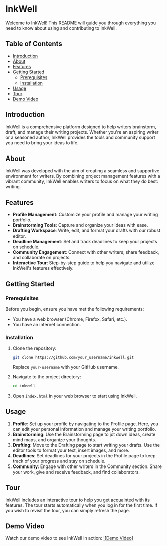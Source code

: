 # InkWell

Welcome to InkWell! This README will guide you through everything you need to know about using and contributing to InkWell.

## Table of Contents
- [Introduction](#introduction)
- [About](#about)
- [Features](#features)
- [Getting Started](#getting-started)
  - [Prerequisites](#prerequisites)
  - [Installation](#installation)
- [Usage](#usage)
- [Tour](#tour)
- [Demo Video](#demo-video)


## Introduction
InkWell is a comprehensive platform designed to help writers brainstorm, draft, and manage their writing projects. Whether you're an aspiring writer or a seasoned author, InkWell provides the tools and community support you need to bring your ideas to life.

## About
InkWell was developed with the aim of creating a seamless and supportive environment for writers. By combining project management features with a vibrant community, InkWell enables writers to focus on what they do best: writing.

## Features
- **Profile Management**: Customize your profile and manage your writing portfolio.
- **Brainstorming Tools**: Capture and organize your ideas with ease.
- **Drafting Workspace**: Write, edit, and format your drafts with our robust editor.
- **Deadline Management**: Set and track deadlines to keep your projects on schedule.
- **Community Engagement**: Connect with other writers, share feedback, and collaborate on projects.
- **Interactive Tour**: Step-by-step guide to help you navigate and utilize InkWell's features effectively.

## Getting Started

### Prerequisites
Before you begin, ensure you have met the following requirements:
- You have a web browser (Chrome, Firefox, Safari, etc.).
- You have an internet connection.

### Installation
1. Clone the repository:
    ```sh
    git clone https://github.com/your_username/inkwell.git
    ```
    Replace `your-username` with your GitHub username.
    
2. Navigate to the project directory:
    ```sh
    cd inkwell
    ```
3. Open `index.html` in your web browser to start using InkWell.

## Usage
1. **Profile**: Set up your profile by navigating to the Profile page. Here, you can edit your personal information and manage your writing portfolio.
2. **Brainstorming**: Use the Brainstorming page to jot down ideas, create mind maps, and organize your thoughts.
3. **Drafting**: Move to the Drafting page to start writing your drafts. Use the editor tools to format your text, insert images, and more.
4. **Deadlines**: Set deadlines for your projects in the Profile page to keep track of your progress and stay on schedule.
5. **Community**: Engage with other writers in the Community section. Share your work, give and receive feedback, and find collaborators.

## Tour
InkWell includes an interactive tour to help you get acquainted with its features. The tour starts automatically when you log in for the first time. If you wish to revisit the tour, you can simply refresh the page.

## Demo Video
Watch our demo video to see InkWell in action:
[![Demo Video]](https://www.youtube.com/watch?v=jCjKOSWJ2vI)




